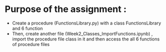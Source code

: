 # Purpose of the assignment :
- Create a procedure (FunctionsLibrary.py) with a class FunctionsLibrary and 6 function
- Then, create another file (Week2_Classes_ImportFunctions.ipynb) , import the procedure file class in it and then access the all 6 functions of procedure files
